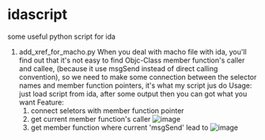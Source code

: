 # idascript
some useful python script for ida 

1.  add_xref_for_macho.py
	When you deal with macho file with ida, you'll find out that it's not easy to find Objc-Class member function's caller and callee, (because it use msgSend instead of direct calling convention), so we need to make some connection between the selector names and member function pointers, it's what my script jus do
  Usage:  just load script from ida, after some output then you can got what you want
  Feature:	
	1. connect seletors with member function pointer 
	2. get current member function's caller
	![image](https://github.com/lichao890427/idascript/blob/master/screenshots/add_xref_for_macho_1.png)
	3. get member function where current 'msgSend' lead to
	![image](https://github.com/lichao890427/idascript/blob/master/screenshots/add_xref_for_macho_2.png)
